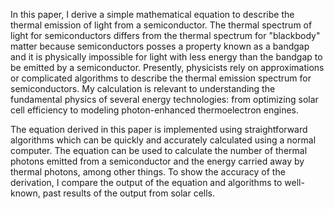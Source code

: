 In this paper, I derive a simple mathematical equation to describe the thermal emission of light from a semiconductor. The thermal spectrum of light for semiconductors differs from the thermal spectrum for "blackbody" matter because semiconductors posses a property known as a bandgap and it is physically impossible for light with less energy than the bandgap to be emitted by a semiconductor. Presently, physicists rely on approximations or complicated algorithms to describe the thermal emission spectrum for semiconductors. My calculation is relevant to understanding the fundamental physics of several energy technologies: from optimizing solar cell efficiency to modeling photon-enhanced thermoelectron engines.

The equation derived in this paper is implemented using straightforward algorithms which can be quickly and accurately calculated using a normal computer. The equation can be used to calculate the number of thermal photons emitted from a semiconductor and the energy carried away by thermal photons, among other things. To show the accuracy of the derivation, I compare the output of the equation and algorithms to well-known, past results of the output from solar cells.
